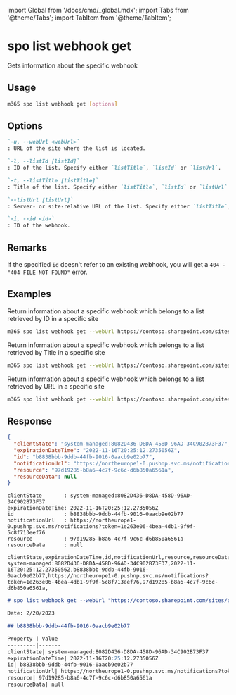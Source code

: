 <!-- DISCLAIMER: All secrets, passwords, and sensitive values in this document are examples only and not real credentials. -->
import Global from '/docs/cmd/_global.mdx';
import Tabs from '@theme/Tabs';
import TabItem from '@theme/TabItem';

# spo list webhook get

Gets information about the specific webhook

## Usage

```sh
m365 spo list webhook get [options]
```

## Options

```md definition-list
`-u, --webUrl <webUrl>`
: URL of the site where the list is located.

`-l, --listId [listId]`
: ID of the list. Specify either `listTitle`, `listId` or `listUrl`.

`-t, --listTitle [listTitle]`
: Title of the list. Specify either `listTitle`, `listId` or `listUrl`.

`--listUrl [listUrl]`
: Server- or site-relative URL of the list. Specify either `listTitle`, `listId` or `listUrl`.

`-i, --id <id>`
: ID of the webhook.
```

<Global />

## Remarks

If the specified `id` doesn't refer to an existing webhook, you will get a `404 - "404 FILE NOT FOUND"` error.

## Examples

Return information about a specific webhook which belongs to a list retrieved by ID in a specific site

```sh
m365 spo list webhook get --webUrl https://contoso.sharepoint.com/sites/project-x --listId 0cd891ef-afce-4e55-b836-fce03286cccf --id cc27a922-8224-4296-90a5-ebbc54da2e85
```

Return information about a specific webhook which belongs to a list retrieved by Title in a specific site

```sh
m365 spo list webhook get --webUrl https://contoso.sharepoint.com/sites/project-x --listTitle Documents --id cc27a922-8224-4296-90a5-ebbc54da2e85
```

Return information about a specific webhook which belongs to a list retrieved by URL in a specific site

```sh
m365 spo list webhook get --webUrl https://contoso.sharepoint.com/sites/project-x --listUrl '/sites/project-x/Documents' --id cc27a922-8224-4296-90a5-ebbc54da2e85
```

## Response

<Tabs>
  <TabItem value="JSON">

  ```json
  {
    "clientState": "system-managed:8082D436-D8DA-458D-96AD-34C902B73F37",
    "expirationDateTime": "2022-11-16T20:25:12.2735056Z",
    "id": "b8838bbb-9ddb-44fb-9016-0aacb9e02b77",
    "notificationUrl": "https://northeurope1-0.pushnp.svc.ms/notifications?token=1e263e06-4bea-4db1-9f9f-5c8f713eef76",
    "resource": "97d19285-b8a6-4c7f-9c6c-d6b850a6561a",
    "resourceData": null
  }
  ```

  </TabItem>
  <TabItem value="Text">

  ```text
  clientState       : system-managed:8082D436-D8DA-458D-96AD-34C902B73F37
  expirationDateTime: 2022-11-16T20:25:12.2735056Z
  id                : b8838bbb-9ddb-44fb-9016-0aacb9e02b77
  notificationUrl   : https://northeurope1-0.pushnp.svc.ms/notifications?token=1e263e06-4bea-4db1-9f9f-5c8f713eef76
  resource          : 97d19285-b8a6-4c7f-9c6c-d6b850a6561a
  resourceData      : null
  ```

  </TabItem>
  <TabItem value="CSV">

  ```csv
  clientState,expirationDateTime,id,notificationUrl,resource,resourceData
  system-managed:8082D436-D8DA-458D-96AD-34C902B73F37,2022-11-16T20:25:12.2735056Z,b8838bbb-9ddb-44fb-9016-0aacb9e02b77,https://northeurope1-0.pushnp.svc.ms/notifications?token=1e263e06-4bea-4db1-9f9f-5c8f713eef76,97d19285-b8a6-4c7f-9c6c-d6b850a6561a,
  ```

  </TabItem>
  <TabItem value="Markdown">

  ```md
  # spo list webhook get --webUrl "https://contoso.sharepoint.com/sites/project-x" --listTitle "Documents" --id "b8838bbb-9ddb-44fb-9016-0aacb9e02b77"

  Date: 2/20/2023

  ## b8838bbb-9ddb-44fb-9016-0aacb9e02b77

  Property | Value
  ---------|-------
  clientState| system-managed:8082D436-D8DA-458D-96AD-34C902B73F37
  expirationDateTime| 2022-11-16T20:25:12.2735056Z
  id| b8838bbb-9ddb-44fb-9016-0aacb9e02b77
  notificationUrl| https://northeurope1-0.pushnp.svc.ms/notifications?token=1e263e06-4bea-4db1-9f9f-5c8f713eef76
  resource| 97d19285-b8a6-4c7f-9c6c-d6b850a6561a
  resourceData| null
  ```

  </TabItem>
</Tabs>
